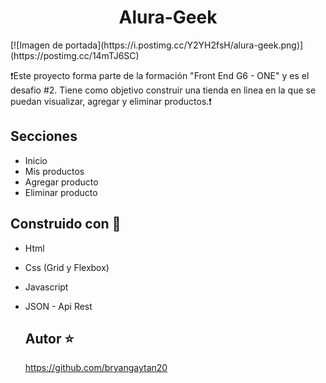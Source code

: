 <h1 align="center">Alura-Geek</h1>
[![Imagen de portada](https://i.postimg.cc/Y2YH2fsH/alura-geek.png)](https://postimg.cc/14mTJ6SC)

:exclamation:Este proyecto forma parte de la formación "Front End G6 - ONE" y es el desafio #2. Tiene como objetivo construir una tienda en linea en la que se puedan visualizar, agregar y eliminar productos.:exclamation:

## Secciones

- Inicio
- Mis productos
- Agregar producto
- Eliminar producto

## Construido con :hammer:
- Html
- Css (Grid y Flexbox)
- Javascript
- JSON - Api Rest

  ## Autor :star:
  https://github.com/bryangaytan20
  
  
